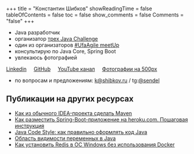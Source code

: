 +++
title = "Константин Шибков"
showReadingTime = false
tableOfContents = false
toc = false
show_comments = false
Comments = "false"
+++

- <i class="fab fa-java"></i> Java разработчик
- организатор <a href="https://habr.com/ru/company/skillbox/blog/591623/" target="_blank">трех Java Challenge</a>
- один из организаторов <a href="https://www.meetup.com/ru-RU/agileufa/" target="_blank">#UfaAgile meetUp</a>
- консультирую по Java Core, Spring Boot
- увлекаюсь фотографией

<i class="fab fa-linkedin"></i> <a href="https://www.linkedin.com/in/sendel/" target="_blank">Linkedin</a>
&nbsp;&nbsp;&nbsp;<i class="fab fa-github-square"></i> <a href="https://github.com/sendelufa" target="_blank">GitHub</a>
&nbsp;&nbsp;&nbsp;<i class="fab fa-youtube-square"></i> <a href="https://www.youtube.com/c/KonstantinShibkov" target="_blank">YouTube канал</a>
&nbsp;&nbsp;&nbsp;<i class="fab fa-500px"></i> <a href="https://500px.com/p/sendel" target="_blank">Фотографии на 500px</a>

- по вопросам и предложениям: k@shibkov.ru / tg:[@sendel](https://www.telegram.me/sendel)

## Публикации на других ресурсах

- <a href="https://skillbox.ru/media/base/kak-iz-obychnogo-ideaproekta-sdelat-maven/" target="_blank">Как из обычного IDEA-проекта сделать Maven</a>
- <a href="https://skillbox.ru/media/base/kak-razmestit-spring-boot-prilozhenie-na-heroku-com-poshagovaya-instruktsiya/" target="_blank">Как разместить Spring-Boot-приложение на heroku.com. Пошаговая инструкция</a>
- <a href="https://skillbox.ru/media/base/java_code_style_kak_pravilno_oformlyat_kod_java/" target="_blank">Java Code Style: как правильно оформлять код Java</a>
- <a href="https://skillbox.ru/media/base/oblast_vidimosti_peremennykh_v_java/" target="_blank">Область видимости переменных в Java</a>
- <a href="https://skillbox.ru/media/base/kak_ustanovit_redis_v_os_windows_bez_ispolzovaniya_docker/" target="_blank">Как установить Redis в ОС Windows без использования Docker</a>
